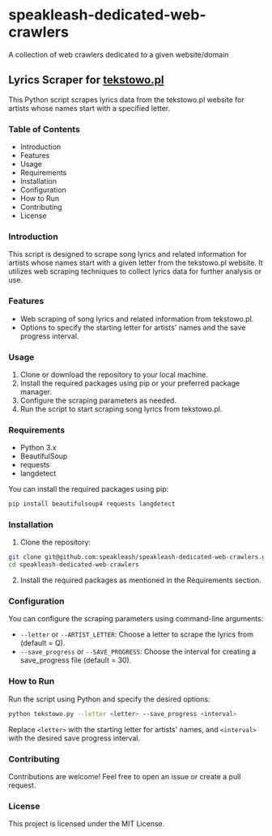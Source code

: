 
# speakleash-dedicated-web-crawlers

A collection of web crawlers dedicated to a given website/domain

## Lyrics Scraper for [tekstowo.pl](https://tekstowo.pl)  

This Python script scrapes lyrics data from the tekstowo.pl website for artists whose names start with a specified letter.

### Table of Contents

* Introduction
* Features
* Usage
* Requirements
* Installation
* Configuration
* How to Run
* Contributing
* License

### Introduction

This script is designed to scrape song lyrics and related information for artists whose names start with a given letter from the tekstowo.pl website. It utilizes web scraping techniques to collect lyrics data for further analysis or use.

### Features

* Web scraping of song lyrics and related information from tekstowo.pl.
* Options to specify the starting letter for artists' names and the save progress interval.

### Usage

1. Clone or download the repository to your local machine.
2. Install the required packages using pip or your preferred package manager.
3. Configure the scraping parameters as needed.
4. Run the script to start scraping song lyrics from tekstowo.pl.

### Requirements

* Python 3.x
* BeautifulSoup
* requests
* langdetect

You can install the required packages using pip:

```bash
pip install beautifulsoup4 requests langdetect
```

### Installation

1. Clone the repository:

```bash
git clone git@github.com:speakleash/speakleash-dedicated-web-crawlers.git
cd speakleash-dedicated-web-crawlers
```

2. Install the required packages as mentioned in the Requirements section.

### Configuration  

You can configure the scraping parameters using command-line arguments:

* `--letter` or `--ARTIST_LETTER`: Choose a letter to scrape the lyrics from (default = Q).
* `--save_progress` or `--SAVE_PROGRESS`: Choose the interval for creating a save_progress file (default = 30).

### How to Run  

Run the script using Python and specify the desired options:

```bash
python tekstowo.py --letter <letter> --save_progress <interval>
```

Replace `<letter>` with the starting letter for artists' names, and `<interval>` with the desired save progress interval.

### Contributing

Contributions are welcome! Feel free to open an issue or create a pull request.

### License

This project is licensed under the MIT License.